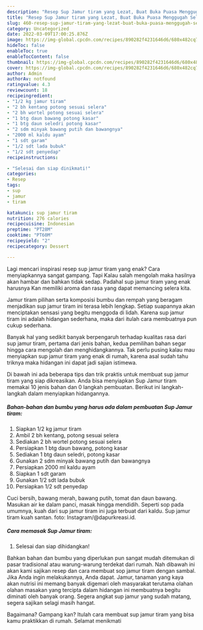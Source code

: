```yaml
---
description: "Resep Sup Jamur tiram yang Lezat, Buat Buka Puasa Menggugah Selera"
title: "Resep Sup Jamur tiram yang Lezat, Buat Buka Puasa Menggugah Selera"
slug: 460-resep-sup-jamur-tiram-yang-lezat-buat-buka-puasa-menggugah-selera
category: Uncategorized
date: 2022-03-09T17:00:25.876Z
image: https://img-global.cpcdn.com/recipes/890282f4231646d6/680x482cq70/sup-jamur-tiram-foto-resep-utama.jpg
hideToc: false
enableToc: true
enableTocContent: false
thumbnail: https://img-global.cpcdn.com/recipes/890282f4231646d6/680x482cq70/sup-jamur-tiram-foto-resep-utama.jpg
cover: https://img-global.cpcdn.com/recipes/890282f4231646d6/680x482cq70/sup-jamur-tiram-foto-resep-utama.jpg
author: Admin
authorAv: notfound
ratingvalue: 4.3
reviewcount: 18
recipeingredient:
- "1/2 kg jamur tiram"
- "2 bh kentang potong sesuai selera"
- "2 bh wortel potong sesuai selera"
- "1 btg daun bawang potong kasar"
- "1 btg daun seledri potong kasar"
- "2 sdm minyak bawang putih dan bawangnya"
- "2000 ml kaldu ayam"
- "1 sdt garam"
- "1/2 sdt lada bubuk"
- "1/2 sdt penyedap"
recipeinstructions:

- "Selesai dan siap dinikmati!"
categories:
- Resep
tags:
- sup
- jamur
- tiram

katakunci: sup jamur tiram 
nutrition: 276 calories
recipecuisine: Indonesian
preptime: "PT28M"
cooktime: "PT60M"
recipeyield: "2"
recipecategory: Dessert

---
```



Lagi mencari inspirasi resep sup jamur tiram yang enak? Cara menyiapkannya sangat gampang. Tapi Kalau salah mengolah maka hasilnya akan hambar dan bahkan tidak sedap. Padahal sup jamur tiram yang enak harusnya Kan memiliki aroma dan rasa yang dapat memancing selera kita.


Jamur tiram pilihan serta komposisi bumbu dan rempah yang beragam menjadikan sup jamur tiram ini terasa lebih lengkap. Setiap suapannya akan menciptakan sensasi yang begitu menggoda di lidah. Karena sup jamur tiram ini adalah hidangan sederhana, maka dari itulah cara membuatnya pun cukup sederhana.

Banyak hal yang sedikit banyak berpengaruh terhadap kualitas rasa dari sup jamur tiram, pertama dari jenis bahan, kedua pemilihan bahan segar hingga cara mengolah dan menghidangkannya. Tak perlu pusing kalau mau menyiapkan sup jamur tiram yang enak di rumah, karena asal sudah tahu triknya maka hidangan ini dapat jadi sajian istimewa.


Di bawah ini ada beberapa tips dan trik praktis untuk membuat sup jamur tiram yang siap dikreasikan. Anda bisa menyiapkan Sup Jamur tiram memakai 10 jenis bahan dan 0 langkah pembuatan. Berikut ini langkah-langkah dalam menyiapkan hidangannya.

<!--inarticleads1-->

##### Bahan-bahan dan bumbu yang harus ada dalam pembuatan Sup Jamur tiram:

1. Siapkan 1/2 kg jamur tiram
1. Ambil 2 bh kentang, potong sesuai selera
1. Sediakan 2 bh wortel potong sesuai selera
1. Persiapkan 1 btg daun bawang, potong kasar
1. Sediakan 1 btg daun seledri, potong kasar
1. Gunakan 2 sdm minyak bawang putih dan bawangnya
1. Persiapkan 2000 ml kaldu ayam
1. Siapkan 1 sdt garam
1. Gunakan 1/2 sdt lada bubuk
1. Persiapkan 1/2 sdt penyedap


Cuci bersih, bawang merah, bawang putih, tomat dan daun bawang. Masukan air ke dalam panci, masak hingga mendidih. Seperti sop pada umumnya, kuah dari sup jamur tiram ini juga terbuat dari kaldu. Sup jamur tiram kuah santan. foto: Instagram/@dapurkreasi.id. 

<!--inarticleads2-->

##### Cara memasak Sup Jamur tiram:


1. Selesai dan siap dihidangkan!

Bahkan bahan dan bumbu yang diperlukan pun sangat mudah ditemukan di pasar tradisional atau warung-warung terdekat dari rumah. Nah dibawah ini akan kami sajikan resep dan cara membuat sop jamur tiram dengan sambal. Jika Anda ingin melakukannya, Anda dapat. Jamur, tanaman yang kaya akan nutrisi ini memang banyak digemari oleh masyarakat terutama olahan olahan masakan yang tercipta dalam hidangan ini membuatnya begitu diminati oleh banyak orang. Segera angkat sup jamur yang sudah matang, segera sajikan selagi masih hangat. 

Bagaimana? Gampang kan? Itulah cara membuat sup jamur tiram yang bisa kamu praktikkan di rumah. Selamat menikmati
